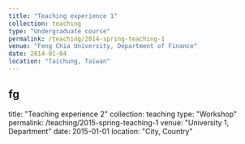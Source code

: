 ```yaml
---
title: "Teaching experience 1"
collection: teaching
type: "Undergraduate course"
permalink: /teaching/2014-spring-teaching-1
venue: "Feng Chia University, Department of Finance"
date: 2014-01-04
location: "Taichung, Taiwan"
---
```


## fg

title: "Teaching experience 2"
collection: teaching
type: "Workshop"
permalink: /teaching/2015-spring-teaching-1
venue: "University 1, Department"
date: 2015-01-01
location: "City, Country"